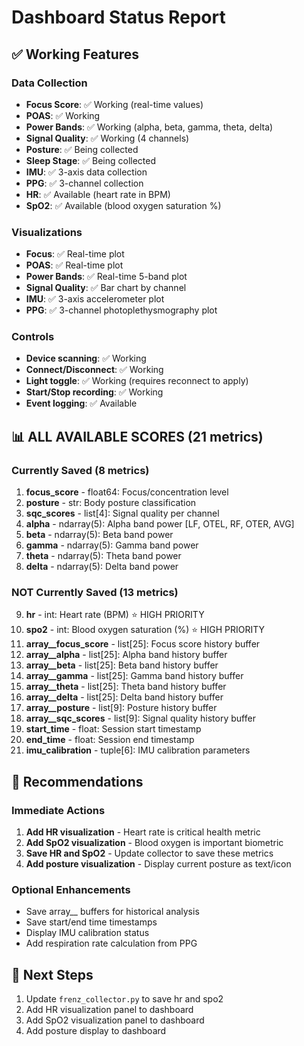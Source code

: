 # Dashboard Status Report

## ✅ Working Features

### Data Collection
- **Focus Score**: ✅ Working (real-time values)
- **POAS**: ✅ Working
- **Power Bands**: ✅ Working (alpha, beta, gamma, theta, delta)
- **Signal Quality**: ✅ Working (4 channels)
- **Posture**: ✅ Being collected
- **Sleep Stage**: ✅ Being collected
- **IMU**: ✅ 3-axis data collection
- **PPG**: ✅ 3-channel collection
- **HR**: ✅ Available (heart rate in BPM)
- **SpO2**: ✅ Available (blood oxygen saturation %)

### Visualizations
- **Focus**: ✅ Real-time plot
- **POAS**: ✅ Real-time plot
- **Power Bands**: ✅ Real-time 5-band plot
- **Signal Quality**: ✅ Bar chart by channel
- **IMU**: ✅ 3-axis accelerometer plot
- **PPG**: ✅ 3-channel photoplethysmography plot

### Controls
- **Device scanning**: ✅ Working
- **Connect/Disconnect**: ✅ Working
- **Light toggle**: ✅ Working (requires reconnect to apply)
- **Start/Stop recording**: ✅ Working
- **Event logging**: ✅ Available

## 📊 ALL AVAILABLE SCORES (21 metrics)

### Currently Saved (8 metrics)
1. **focus_score** - float64: Focus/concentration level
2. **posture** - str: Body posture classification
3. **sqc_scores** - list[4]: Signal quality per channel
4. **alpha** - ndarray(5): Alpha band power [LF, OTEL, RF, OTER, AVG]
5. **beta** - ndarray(5): Beta band power
6. **gamma** - ndarray(5): Gamma band power
7. **theta** - ndarray(5): Theta band power
8. **delta** - ndarray(5): Delta band power

### NOT Currently Saved (13 metrics)
9. **hr** - int: Heart rate (BPM) ⭐ HIGH PRIORITY
10. **spo2** - int: Blood oxygen saturation (%) ⭐ HIGH PRIORITY
11. **array__focus_score** - list[25]: Focus score history buffer
12. **array__alpha** - list[25]: Alpha band history buffer
13. **array__beta** - list[25]: Beta band history buffer
14. **array__gamma** - list[25]: Gamma band history buffer
15. **array__theta** - list[25]: Theta band history buffer
16. **array__delta** - list[25]: Delta band history buffer
17. **array__posture** - list[9]: Posture history buffer
18. **array__sqc_scores** - list[9]: Signal quality history buffer
19. **start_time** - float: Session start timestamp
20. **end_time** - float: Session end timestamp
21. **imu_calibration** - tuple[6]: IMU calibration parameters

## 🎯 Recommendations

### Immediate Actions
1. **Add HR visualization** - Heart rate is critical health metric
2. **Add SpO2 visualization** - Blood oxygen is important biometric
3. **Save HR and SpO2** - Update collector to save these metrics
4. **Add posture visualization** - Display current posture as text/icon

### Optional Enhancements
- Save array__ buffers for historical analysis
- Save start/end time timestamps
- Display IMU calibration status
- Add respiration rate calculation from PPG

## 📝 Next Steps

1. Update `frenz_collector.py` to save hr and spo2
2. Add HR visualization panel to dashboard
3. Add SpO2 visualization panel to dashboard
4. Add posture display to dashboard
